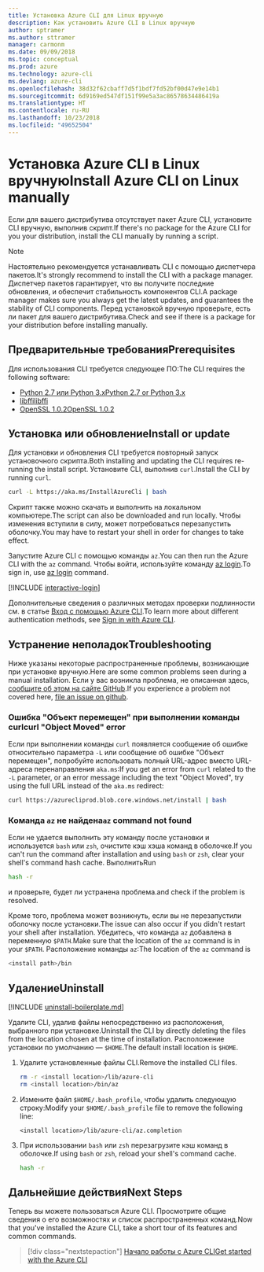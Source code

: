 ```yaml
---
title: Установка Azure CLI для Linux вручную
description: Как установить Azure CLI в Linux вручную
author: sptramer
ms.author: sttramer
manager: carmonm
ms.date: 09/09/2018
ms.topic: conceptual
ms.prod: azure
ms.technology: azure-cli
ms.devlang: azure-cli
ms.openlocfilehash: 38d32f62cbaff7d5f1bdf7fd52bf00d47e9e14b1
ms.sourcegitcommit: 6d9169ed547df151f99e5a3ac86578634486419a
ms.translationtype: HT
ms.contentlocale: ru-RU
ms.lasthandoff: 10/23/2018
ms.locfileid: "49652504"
---
```

# <a name="install-azure-cli-on-linux-manually"></a><span data-ttu-id="55b89-103">Установка Azure CLI в Linux вручную</span><span class="sxs-lookup"><span data-stu-id="55b89-103">Install Azure CLI on Linux manually</span></span>

<span data-ttu-id="55b89-104">Если для вашего дистрибутива отсутствует пакет Azure CLI, установите CLI вручную, выполнив скрипт.</span><span class="sxs-lookup"><span data-stu-id="55b89-104">If there's no package for the Azure CLI for you your distribution, install the CLI manually by running a script.</span></span>

> [!NOTE]
> <span data-ttu-id="55b89-105">Настоятельно рекомендуется устанавливать CLI с помощью диспетчера пакетов.</span><span class="sxs-lookup"><span data-stu-id="55b89-105">It's strongly recommend to install the CLI with a package manager.</span></span> <span data-ttu-id="55b89-106">Диспетчер пакетов гарантирует, что вы получите последние обновления, и обеспечит стабильность компонентов CLI.</span><span class="sxs-lookup"><span data-stu-id="55b89-106">A package manager makes sure you always get the latest updates, and guarantees the stability of CLI components.</span></span> <span data-ttu-id="55b89-107">Перед установкой вручную проверьте, есть ли пакет для вашего дистрибутива.</span><span class="sxs-lookup"><span data-stu-id="55b89-107">Check and see if there is a package for your distribution before installing manually.</span></span>

## <a name="prerequisites"></a><span data-ttu-id="55b89-108">Предварительные требования</span><span class="sxs-lookup"><span data-stu-id="55b89-108">Prerequisites</span></span>

<span data-ttu-id="55b89-109">Для использования CLI требуется следующее ПО:</span><span class="sxs-lookup"><span data-stu-id="55b89-109">The CLI requires the following software:</span></span>

* [<span data-ttu-id="55b89-110">Python 2.7 или Python 3.x</span><span class="sxs-lookup"><span data-stu-id="55b89-110">Python 2.7 or Python 3.x</span></span>](https://www.python.org/downloads/)
* [<span data-ttu-id="55b89-111">libffi</span><span class="sxs-lookup"><span data-stu-id="55b89-111">libffi</span></span>](https://sourceware.org/libffi/)
* [<span data-ttu-id="55b89-112">OpenSSL 1.0.2</span><span class="sxs-lookup"><span data-stu-id="55b89-112">OpenSSL 1.0.2</span></span>](https://www.openssl.org/source/)

## <a name="install-or-update"></a><span data-ttu-id="55b89-113">Установка или обновление</span><span class="sxs-lookup"><span data-stu-id="55b89-113">Install or update</span></span>

<span data-ttu-id="55b89-114">Для установки и обновления CLI требуется повторный запуск установочного скрипта.</span><span class="sxs-lookup"><span data-stu-id="55b89-114">Both installing and updating the CLI requires re-running the install script.</span></span> <span data-ttu-id="55b89-115">Установите CLI, выполнив `curl`.</span><span class="sxs-lookup"><span data-stu-id="55b89-115">Install the CLI by running `curl`.</span></span>

```bash
curl -L https://aka.ms/InstallAzureCli | bash
```

<span data-ttu-id="55b89-116">Скрипт также можно скачать и выполнить на локальном компьютере.</span><span class="sxs-lookup"><span data-stu-id="55b89-116">The script can also be downloaded and run locally.</span></span> <span data-ttu-id="55b89-117">Чтобы изменения вступили в силу, может потребоваться перезапустить оболочку.</span><span class="sxs-lookup"><span data-stu-id="55b89-117">You may have to restart your shell in order for changes to take effect.</span></span>

<span data-ttu-id="55b89-118">Запустите Azure CLI с помощью команды `az`.</span><span class="sxs-lookup"><span data-stu-id="55b89-118">You can then run the Azure CLI with the `az` command.</span></span> <span data-ttu-id="55b89-119">Чтобы войти, используйте команду [az login](/cli/azure/reference-index#az-login).</span><span class="sxs-lookup"><span data-stu-id="55b89-119">To sign in, use [az login](/cli/azure/reference-index#az-login) command.</span></span>

[!INCLUDE [interactive-login](includes/interactive-login.md)]

<span data-ttu-id="55b89-120">Дополнительные сведения о различных методах проверки подлинности см. в статье [Вход с помощью Azure CLI](authenticate-azure-cli.md).</span><span class="sxs-lookup"><span data-stu-id="55b89-120">To learn more about different authentication methods, see [Sign in with Azure CLI](authenticate-azure-cli.md).</span></span>

## <a name="troubleshooting"></a><span data-ttu-id="55b89-121">Устранение неполадок</span><span class="sxs-lookup"><span data-stu-id="55b89-121">Troubleshooting</span></span>

<span data-ttu-id="55b89-122">Ниже указаны некоторые распространенные проблемы, возникающие при установке вручную.</span><span class="sxs-lookup"><span data-stu-id="55b89-122">Here are some common problems seen during a manual installation.</span></span> <span data-ttu-id="55b89-123">Если у вас возникла проблема, не описанная здесь, [сообщите об этом на сайте GitHub](https://github.com/Azure/azure-cli/issues).</span><span class="sxs-lookup"><span data-stu-id="55b89-123">If you experience a problem not covered here, [file an issue on github](https://github.com/Azure/azure-cli/issues).</span></span>

### <a name="curl-object-moved-error"></a><span data-ttu-id="55b89-124">Ошибка "Объект перемещен" при выполнении команды curl</span><span class="sxs-lookup"><span data-stu-id="55b89-124">curl "Object Moved" error</span></span>

<span data-ttu-id="55b89-125">Если при выполнении команды `curl` появляется сообщение об ошибке относительно параметра `-L` или сообщение об ошибке "Объект перемещен", попробуйте использовать полный URL-адрес вместо URL-адреса перенаправления `aka.ms`:</span><span class="sxs-lookup"><span data-stu-id="55b89-125">If you get an error from `curl` related to the `-L` parameter, or an error message including the text "Object Moved", try using the full URL instead of the `aka.ms` redirect:</span></span>

```bash
curl https://azurecliprod.blob.core.windows.net/install | bash
```

### <a name="az-command-not-found"></a><span data-ttu-id="55b89-126">Команда `az` не найдена</span><span class="sxs-lookup"><span data-stu-id="55b89-126">`az` command not found</span></span>

<span data-ttu-id="55b89-127">Если не удается выполнить эту команду после установки и используется `bash` или `zsh`, очистите кэш хэша команд в оболочке.</span><span class="sxs-lookup"><span data-stu-id="55b89-127">If you can't run the command after installation and using `bash` or `zsh`, clear your shell's command hash cache.</span></span> <span data-ttu-id="55b89-128">Выполнить</span><span class="sxs-lookup"><span data-stu-id="55b89-128">Run</span></span>

```bash
hash -r
```

<span data-ttu-id="55b89-129">и проверьте, будет ли устранена проблема.</span><span class="sxs-lookup"><span data-stu-id="55b89-129">and check if the problem is resolved.</span></span>

<span data-ttu-id="55b89-130">Кроме того, проблема может возникнуть, если вы не перезапустили оболочку после установки.</span><span class="sxs-lookup"><span data-stu-id="55b89-130">The issue can also occur if you didn't restart your shell after installation.</span></span> <span data-ttu-id="55b89-131">Убедитесь, что команда `az` добавлена в переменную `$PATH`.</span><span class="sxs-lookup"><span data-stu-id="55b89-131">Make sure that the location of the `az` command is in your `$PATH`.</span></span> <span data-ttu-id="55b89-132">Расположение команды `az`:</span><span class="sxs-lookup"><span data-stu-id="55b89-132">The location of the `az` command is</span></span>

```bash
<install path>/bin
```

## <a name="uninstall"></a><span data-ttu-id="55b89-133">Удаление</span><span class="sxs-lookup"><span data-stu-id="55b89-133">Uninstall</span></span>

[!INCLUDE [uninstall-boilerplate.md](includes/uninstall-boilerplate.md)]

<span data-ttu-id="55b89-134">Удалите CLI, удалив файлы непосредственно из расположения, выбранного при установке.</span><span class="sxs-lookup"><span data-stu-id="55b89-134">Uninstall the CLI by directly deleting the files from the location chosen at the time of installation.</span></span> <span data-ttu-id="55b89-135">Расположение установки по умолчанию — `$HOME`.</span><span class="sxs-lookup"><span data-stu-id="55b89-135">The default install location is `$HOME`.</span></span>

1. <span data-ttu-id="55b89-136">Удалите установленные файлы CLI.</span><span class="sxs-lookup"><span data-stu-id="55b89-136">Remove the installed CLI files.</span></span>

   ```bash
   rm -r <install location>/lib/azure-cli
   rm <install location>/bin/az
   ```

2. <span data-ttu-id="55b89-137">Измените файл `$HOME/.bash_profile`, чтобы удалить следующую строку:</span><span class="sxs-lookup"><span data-stu-id="55b89-137">Modify your `$HOME/.bash_profile` file to remove the following line:</span></span>

   ```text
   <install location>/lib/azure-cli/az.completion
   ```

3. <span data-ttu-id="55b89-138">При использовании `bash` или `zsh` перезагрузите кэш команд в оболочке.</span><span class="sxs-lookup"><span data-stu-id="55b89-138">If using `bash` or `zsh`, reload your shell's command cache.</span></span>

   ```bash
   hash -r
   ```

## <a name="next-steps"></a><span data-ttu-id="55b89-139">Дальнейшие действия</span><span class="sxs-lookup"><span data-stu-id="55b89-139">Next Steps</span></span>

<span data-ttu-id="55b89-140">Теперь вы можете пользоваться Azure CLI. Просмотрите общие сведения о его возможностях и список распространенных команд.</span><span class="sxs-lookup"><span data-stu-id="55b89-140">Now that you've installed the Azure CLI, take a short tour of its features and common commands.</span></span>

> [!div class="nextstepaction"]
> [<span data-ttu-id="55b89-141">Начало работы с Azure CLI</span><span class="sxs-lookup"><span data-stu-id="55b89-141">Get started with the Azure CLI</span></span>](get-started-with-azure-cli.md)
